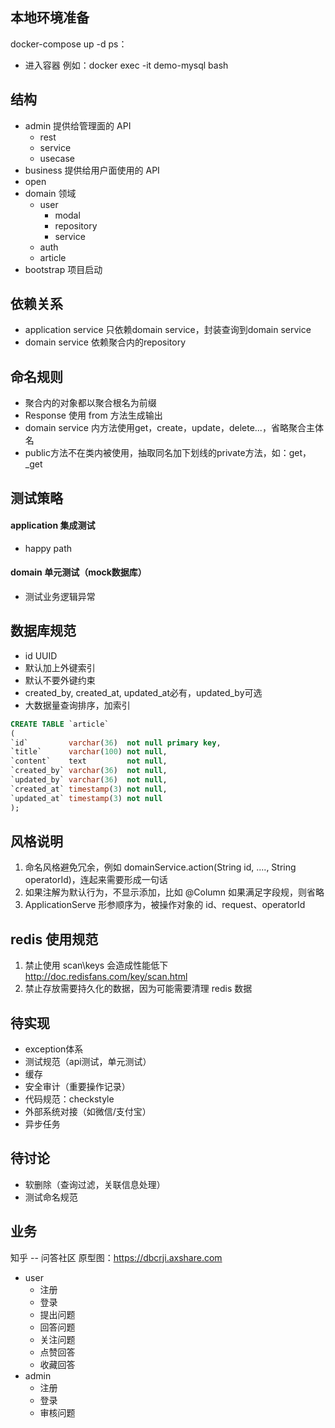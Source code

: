 ## 本地环境准备
docker-compose up -d
ps：
- 进入容器 例如：docker exec -it demo-mysql bash 
 
## 结构
- admin 提供给管理面的 API
    - rest
    - service
    - usecase
- business 提供给用户面使用的 API
- open
- domain 领域
    - user 
        - modal
        - repository
        - service
    - auth
    - article
- bootstrap 项目启动

## 依赖关系
- application service 只依赖domain service，封装查询到domain service
- domain service 依赖聚合内的repository

## 命名规则
- 聚合内的对象都以聚合根名为前缀
- Response 使用 from 方法生成输出 
- domain service 内方法使用get，create，update，delete...，省略聚合主体名
- public方法不在类内被使用，抽取同名加下划线的private方法，如：get，_get

## 测试策略
#### application 集成测试
- happy path
#### domain 单元测试（mock数据库）
- 测试业务逻辑异常

## 数据库规范
  - id UUID
  - 默认加上外键索引
  - 默认不要外键约束
  - created_by, created_at, updated_at必有，updated_by可选
  - 大数据量查询排序，加索引
  ```sql
  CREATE TABLE `article`
  (
  `id`         varchar(36)  not null primary key,
  `title`      varchar(100) not null,
  `content`    text         not null,
  `created_by` varchar(36)  not null,
  `updated_by` varchar(36)  not null,
  `created_at` timestamp(3) not null,
  `updated_at` timestamp(3) not null
  );
  ```

## 风格说明

1. 命名风格避免冗余，例如 domainService.action(String id, ...., String operatorId)，连起来需要形成一句话
2. 如果注解为默认行为，不显示添加，比如 @Column 如果满足字段规，则省略
3. ApplicationServe 形参顺序为，被操作对象的 id、request、operatorId

## redis 使用规范

1. 禁止使用 scan\keys 会造成性能低下 http://doc.redisfans.com/key/scan.html
2. 禁止存放需要持久化的数据，因为可能需要清理 redis 数据

## 待实现
- exception体系
- 测试规范（api测试，单元测试）
- 缓存
- 安全审计（重要操作记录）
- 代码规范：checkstyle
- 外部系统对接（如微信/支付宝）
- 异步任务

## 待讨论
- 软删除（查询过滤，关联信息处理）
- 测试命名规范



## 业务
知乎 -- 问答社区
原型图：https://dbcrji.axshare.com
- user
    - 注册
    - 登录
    - 提出问题
    - 回答问题
    - 关注问题
    - 点赞回答
    - 收藏回答
- admin
    - 注册
    - 登录
    - 审核问题

